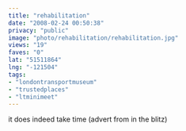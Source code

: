 ```yaml
---
title: "rehabilitation"
date: "2008-02-24 00:50:38"
privacy: "public"
image: "photo/rehabilitation/rehabilitation.jpg"
views: "19"
faves: "0"
lat: "51511864"
lng: "-121504"
tags:
- "londontransportmuseum"
- "trustedplaces"
- "ltminimeet"
---
```

it does indeed take time (advert from in the blitz)
